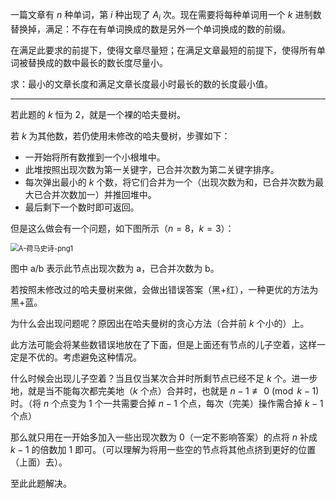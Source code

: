 一篇文章有 $n$ 种单词，第 $i$ 种出现了 $A_i$ 次。现在需要将每种单词用一个 $k$ 进制数替换掉，满足：不存在有单词换成的数是另外一个单词换成的数的前缀。

在满足此要求的前提下，使得文章尽量短；在满足文章最短的前提下，使得所有单词被替换成的数中最长的数长度尽量小。

求：最小的文章长度和满足文章长度最小时最长的数的长度最小值。

---

若此题的 $k$ 恒为 $2$，就是一个裸的哈夫曼树。

若 $k$ 为其他数，若仍使用未修改的哈夫曼树，步骤如下：

+ 一开始将所有数推到一个小根堆中。
+ 此堆按照出现次数为第一关键字，已合并次数为第二关键字排序。
+ 每次弹出最小的 $k$ 个数，将它们合并为一个（出现次数为和，已合并次数为最大已合并次数加一）并推回堆中。
+ 最后剩下一个数时即可返回。

但是这么做会有一个问题，如下图所示（$n=8$，$k=3$）：

<img src="H:\Public\Notes\Draft\Contest\XSY-2021-8-11\A-荷马史诗-png1.png" alt="A-荷马史诗-png1" style="zoom:80%;" />

图中 a/b 表示此节点出现次数为 a，已合并次数为 b。

若按照未修改过的哈夫曼树来做，会做出错误答案（黑+红），一种更优的方法为 黑+蓝。



为什么会出现问题呢？原因出在哈夫曼树的贪心方法（合并前 $k$​​ 个小的）上。

此方法可能会将某些数错误地放在了下面，但是上面还有节点的儿子空着，这样一定是不优的。考虑避免这种情况。

什么时候会出现儿子空着？当且仅当某次合并时所剩节点已经不足 $k$ 个。进一步地，就是当不能每次都完美地（$k$ 个点）合并时，也就是 $n-1 \not\equiv 0 \pmod{k-1}$​ 时。（将 $n$ 个点变为 $1$ 个一共需要合掉 $n-1$ 个点，每次（完美）操作需合掉 $k-1$ 个点）

那么就只用在一开始多加入一些出现次数为 $0$（一定不影响答案）的点将 $n$ 补成 $k-1$ 的倍数加 $1$ 即可。（可以理解为将用一些空的节点将其他点挤到更好的位置（上面）去）。

至此此题解决。